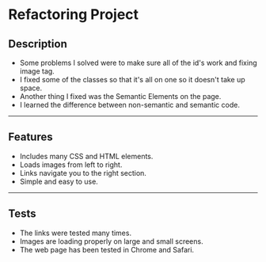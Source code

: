 # Refactoring Project

## Description

- Some problems I solved were to make sure all of the id's work and fixing image tag.
- I fixed some of the classes so that it's all on one so it doesn't take up space.
- Another thing I fixed was the Semantic Elements on the page.
- I learned the difference between non-semantic and semantic code.

---

## Features

- Includes many CSS and HTML elements.
- Loads images from left to right.
- Links navigate you to the right section.
- Simple and easy to use.

___

## Tests

- The links were tested many times.
- Images are loading properly on large and small screens.
- The web page has been tested in Chrome and Safari.

